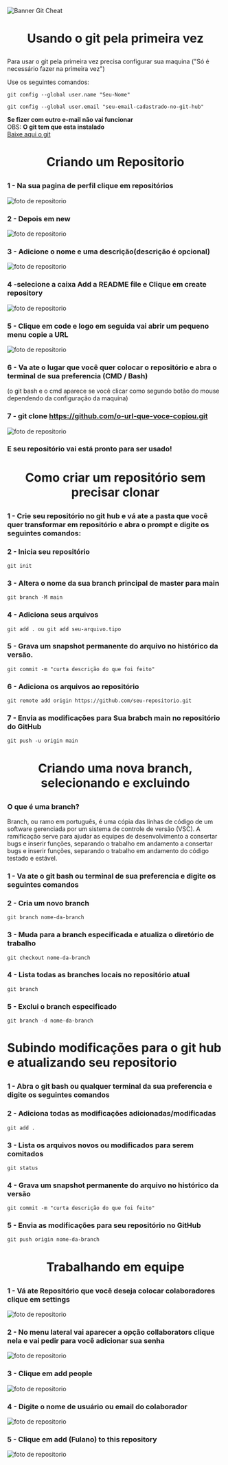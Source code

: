 ![Banner Git Cheat](https://i.imgur.com/Qj4inph.png)

# <p align="center">Usando o git pela primeira vez</p>

Para usar o git pela primeira vez precisa configurar sua maquina ("Só é necessário fazer na primeira vez")

Use os seguintes comandos:

    git config --global user.name "Seu-Nome"

    git config --global user.email "seu-email-cadastrado-no-git-hub"

**Se fizer com outro e-mail não vai funcionar**
<br>
OBS: **O git tem que esta instalado**
<br>
[Baixe aqui o git](https://git-scm.com/downloads)

# <p align="center">Criando um Repositorio </p>

### <p>1 - Na sua pagina de perfil clique em repositórios </p>

![foto de repositorio](https://i.imgur.com/KW6FMkG.png)

### <p>2 - Depois em new</p>

![foto de repositorio](https://i.imgur.com/GU8h8cM.png)

### <p>3 - Adicione o nome e uma descrição(descrição é opcional) </p>

![foto de repositorio](https://i.imgur.com/alDXOct.png)

### <p>4 -selecione a caixa Add a README file e Clique em create repository</p>

![foto de repositorio](https://i.imgur.com/EKbGYer.png)

### <p>5 - Clique em code e logo em seguida vai abrir um pequeno menu copie a URL</p>

![foto de repositorio](https://i.imgur.com/kGBDmbw.png)

### <p> 6 - Va ate o lugar que você quer colocar o repositório e abra o terminal de sua preferencia (CMD / Bash)
(o git bash e o cmd  aparece se você clicar como segundo botão do mouse dependendo da configuração da maquina)

### 7 - git clone https://github.com/o-url-que-voce-copiou.git
![foto de repositorio](https://i.imgur.com/c5VOaM2.png)
<br>
### E seu repositório vai está pronto para ser usado!</p>

# <p align="center"> Como criar um repositório sem precisar clonar</p>
### <p> 1 - Crie seu repositório no git hub e vá ate a pasta que você quer transformar em repositório e abra o prompt e digite os seguintes comandos: </p>

### 2 - Inicia seu repositório
    git init

### 3 - Altera o nome da sua branch principal de master para main
    git branch -M main

### 4 - Adiciona seus arquivos
    git add . ou git add seu-arquivo.tipo

### 5 - Grava um snapshot permanente do arquivo no histórico da versão.
    git commit -m "curta descrição do que foi feito"

### 6 - Adiciona os arquivos ao repositório
    git remote add origin https://github.com/seu-repositorio.git

### 7 - Envia as modificações para Sua brabch main no repositório do GitHub
    git push -u origin main
    
# <p align="center">Criando uma nova branch, selecionando e excluindo  </p>
### <p>O que é uma branch?</p>
<p>Branch, ou ramo em português, é uma cópia das linhas de código de um software gerenciada por um sistema de controle de versão (VSC). A ramificação serve para ajudar as equipes de desenvolvimento a consertar bugs e inserir funções, separando o trabalho em andamento a consertar bugs e inserir funções, separando o trabalho em andamento do código testado e estável.</p>

### <p>1 - Va ate o git bash ou terminal de sua preferencia e digite os seguintes comandos 
### 2 -  Cria um novo branch
    git branch nome-da-branch

### 3 - Muda para a branch especificada e atualiza o diretório de trabalho
    git checkout nome-da-branch

### 4 - Lista todas as branches locais no repositório atual
    git branch

### 5 - Exclui o branch especificado
    git branch -d nome-da-branch

# <p>Subindo modificações para o git hub e atualizando seu repositorio<p>
### 1 - Abra o git bash ou qualquer terminal da sua preferencia e digite os seguintes comandos

### 2 - Adiciona todas as modificações adicionadas/modificadas
    git add .

### 3 - Lista os arquivos novos ou modificados para serem comitados
    git status

### 4 - Grava um snapshot permanente do arquivo no histórico da versão
    git commit -m "curta descrição do que foi feito"

### 5 - Envia as modificações para seu repositório no GitHub
    git push origin nome-da-branch
    
# <p align="center">Trabalhando em equipe</p> 
### 1 - Vá ate Repositório que você deseja colocar colaboradores clique em settings
![foto de repositorio](https://i.imgur.com/1W6FV3Y.png)

### 2 - No menu lateral vai aparecer a opção collaborators clique nela e vai pedir para você adicionar sua senha
![foto de repositorio](https://i.imgur.com/TzS0mMO.png)

### 3 - Clique em add people
![foto de repositorio](https://i.imgur.com/12gtgyl.png)
### 4 - Digite o nome de usuário ou email do colaborador 
![foto de repositorio](https://i.imgur.com/iznSodJ.png)
### 5 - Clique em add (Fulano) to this repository
![foto de repositorio](https://i.imgur.com/QeUugQk.png)



